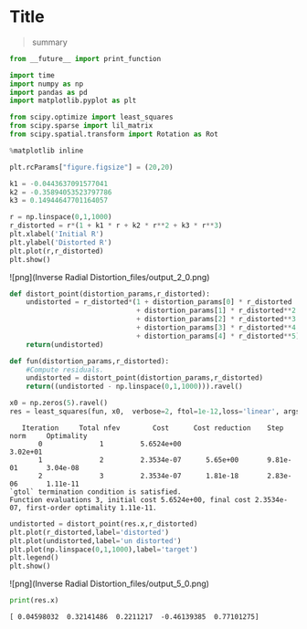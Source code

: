 # Title
> summary


```python
from __future__ import print_function
```

```python
import time
import numpy as np
import pandas as pd
import matplotlib.pyplot as plt

from scipy.optimize import least_squares
from scipy.sparse import lil_matrix
from scipy.spatial.transform import Rotation as Rot

%matplotlib inline

plt.rcParams["figure.figsize"] = (20,20)
```

```python
k1 = -0.0443637091577041
k2 = -0.35894053523797786
k3 = 0.14944647701164057

r = np.linspace(0,1,1000)
r_distorted = r*(1 + k1 * r + k2 * r**2 + k3 * r**3)
plt.xlabel('Initial R')
plt.ylabel('Distorted R')
plt.plot(r,r_distorted)
plt.show()
```


![png](Inverse Radial Distortion_files/output_2_0.png)


```python
def distort_point(distortion_params,r_distorted):
    undistorted = r_distorted*(1 + distortion_params[0] * r_distorted
                               + distortion_params[1] * r_distorted**2
                               + distortion_params[2] * r_distorted**3
                               + distortion_params[3] * r_distorted**4
                               + distortion_params[4] * r_distorted**5)
    return(undistorted)

def fun(distortion_params,r_distorted):
    #Compute residuals.
    undistorted = distort_point(distortion_params,r_distorted)
    return((undistorted - np.linspace(0,1,1000))).ravel()

```

```python
x0 = np.zeros(5).ravel()
res = least_squares(fun, x0,  verbose=2, ftol=1e-12,loss='linear', args=([r_distorted]))
```

       Iteration     Total nfev        Cost      Cost reduction    Step norm     Optimality   
           0              1         5.6524e+00                                    3.02e+01    
           1              2         2.3534e-07      5.65e+00       9.81e-01       3.04e-08    
           2              3         2.3534e-07      1.81e-18       2.83e-06       1.11e-11    
    `gtol` termination condition is satisfied.
    Function evaluations 3, initial cost 5.6524e+00, final cost 2.3534e-07, first-order optimality 1.11e-11.


```python
undistorted = distort_point(res.x,r_distorted)    
plt.plot(r_distorted,label='distorted')
plt.plot(undistorted,label='un distorted')
plt.plot(np.linspace(0,1,1000),label='target')
plt.legend()
plt.show()
```


![png](Inverse Radial Distortion_files/output_5_0.png)


```python
print(res.x)
```

    [ 0.04598032  0.32141486  0.2211217  -0.46139385  0.77101275]

